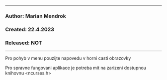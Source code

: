 **************************************************
### Author: Marian Mendrok
### Created: 22.4.2023
### Released: NOT
**************************************************
Pro pohyb v menu pouzijte napovedu v horni 
casti obrazovky

Pro spravne fungovani aplikace je potreba mit 
na zarizeni dostupnou knihovnu <ncurses.h>
